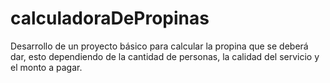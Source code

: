 # calculadoraDePropinas
Desarrollo de un proyecto básico para calcular la propina que se deberá dar, esto dependiendo de la cantidad de personas, la calidad del servicio y el monto a pagar.
